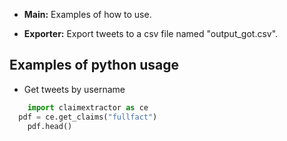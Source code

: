 - **Main:** Examples of how to use.

- **Exporter:** Export tweets to a csv file named "output_got.csv".

## Examples of python usage
- Get tweets by username
``` python
	import claimextractor as ce
  pdf = ce.get_claims("fullfact")
	pdf.head()
  
```    
